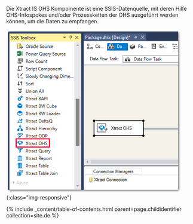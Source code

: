 Die Xtract IS OHS Kompomente ist eine SSIS-Datenquelle, mit deren Hilfe OHS-Infospokes und/oder Prozessketten der OHS ausgeführt werden können, um die Daten zu empfangen.

![OHS](/img/content/OHS.png){:class="img-responsive"}

{% include _content/table-of-contents.html parent=page.childidentifier collection=site.de %}